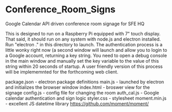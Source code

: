 # Conference_Room_Signs
Google Calendar API driven conference room signage for SFE HQ

This is designed to run on a Raspberry Pi equipped with 7" touch display. That said, it should run on any system with node.js and electron installed. Run "electron ." in this directory to launch. The authentication process is a little wonky right now (a second window will launch and allow you to login to a Google account, returning a key string. You need to open a debug console in the main window and manually set the key variable to the value of this string within 20 seconds of startup. A user friendly version of this process will be implememnted for the forthcoming web client.

package.json - electron package definitions
main.js - launched by electron and initializes the browser window
index.html - broswer view for the signage
config.js - config file for changing the room
auth_cal.js - Google calendar authentication and sign logic
styler.css - stylesheet
moment.min.js - excellent JS datetime library https://github.com/moment/moment/
